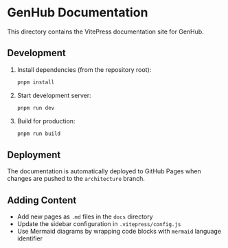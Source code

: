 # GenHub Documentation

This directory contains the VitePress documentation site for GenHub.

## Development

1. Install dependencies (from the repository root):
   ```bash
   pnpm install
   ```

2. Start development server:
   ```bash
   pnpm run dev
   ```

3. Build for production:
   ```bash
   pnpm run build
   ```

## Deployment

The documentation is automatically deployed to GitHub Pages when changes are pushed to the `architecture` branch.

## Adding Content

- Add new pages as `.md` files in the `docs` directory
- Update the sidebar configuration in `.vitepress/config.js`
- Use Mermaid diagrams by wrapping code blocks with `mermaid` language identifier
